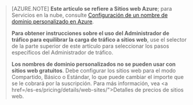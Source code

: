 ﻿> [AZURE.NOTE] **Este artículo se refiere a Sitios web Azure**; para Servicios en la nube, consulte <a href="/es-es/develop/net/common-tasks/custom-dns/">Configuración de un nombre de dominio personalizado en Azure</a>.
>
> **Para obtener instrucciones sobre el uso del Administrador de tráfico para equilibrar la carga de tráfico a sitios web**, use el selector de la parte superior de este artículo para seleccionar los pasos específicos del Administrador de tráfico.
>
> **Los nombres de dominio personalizados no se pueden usar con sitios web gratuitos**. Debe configurar los sitios web para el modo Compartido, Básico o Estándar, lo que puede cambiar el importe que se le cobrará por la suscripción. Para más información, vea <a href=/es-es/pricing/details/web-sites/">Detalles de precios de sitios web</a>.<!--HONumber=42-->
